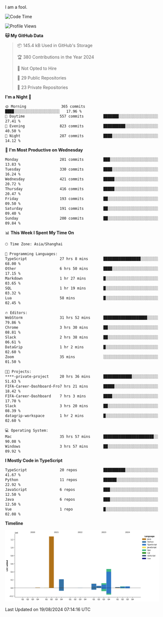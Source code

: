 I am a fool.

<!--START_SECTION:waka-->
![Code Time](http://img.shields.io/badge/Code%20Time-1%2C679%20hrs%2045%20mins-blue)

![Profile Views](http://img.shields.io/badge/Profile%20Views-8-blue)

**🐱 My GitHub Data** 

> 📦 145.4 kB Used in GitHub's Storage 
 > 
> 🏆 380 Contributions in the Year 2024
 > 
> 🚫 Not Opted to Hire
 > 
> 📜 29 Public Repositories 
 > 
> 🔑 23 Private Repositories 
 > 
**I'm a Night 🦉** 

```text
🌞 Morning                365 commits         ████░░░░░░░░░░░░░░░░░░░░░   17.96 % 
🌆 Daytime                557 commits         ███████░░░░░░░░░░░░░░░░░░   27.41 % 
🌃 Evening                823 commits         ██████████░░░░░░░░░░░░░░░   40.50 % 
🌙 Night                  287 commits         ████░░░░░░░░░░░░░░░░░░░░░   14.12 % 
```
📅 **I'm Most Productive on Wednesday** 

```text
Monday                   281 commits         ███░░░░░░░░░░░░░░░░░░░░░░   13.83 % 
Tuesday                  330 commits         ████░░░░░░░░░░░░░░░░░░░░░   16.24 % 
Wednesday                421 commits         █████░░░░░░░░░░░░░░░░░░░░   20.72 % 
Thursday                 416 commits         █████░░░░░░░░░░░░░░░░░░░░   20.47 % 
Friday                   193 commits         ██░░░░░░░░░░░░░░░░░░░░░░░   09.50 % 
Saturday                 191 commits         ██░░░░░░░░░░░░░░░░░░░░░░░   09.40 % 
Sunday                   200 commits         ██░░░░░░░░░░░░░░░░░░░░░░░   09.84 % 
```


📊 **This Week I Spent My Time On** 

```text
🕑︎ Time Zone: Asia/Shanghai

💬 Programming Languages: 
TypeScript               27 hrs 8 mins       █████████████████░░░░░░░░   68.00 % 
Other                    6 hrs 50 mins       ████░░░░░░░░░░░░░░░░░░░░░   17.15 % 
Markdown                 1 hr 27 mins        █░░░░░░░░░░░░░░░░░░░░░░░░   03.65 % 
SQL                      1 hr 19 mins        █░░░░░░░░░░░░░░░░░░░░░░░░   03.32 % 
Lua                      58 mins             █░░░░░░░░░░░░░░░░░░░░░░░░   02.45 % 

🔥 Editors: 
WebStorm                 31 hrs 52 mins      ████████████████████░░░░░   79.86 % 
Chrome                   3 hrs 30 mins       ██░░░░░░░░░░░░░░░░░░░░░░░   08.81 % 
Slack                    2 hrs 38 mins       ██░░░░░░░░░░░░░░░░░░░░░░░   06.61 % 
DataGrip                 1 hr 2 mins         █░░░░░░░░░░░░░░░░░░░░░░░░   02.60 % 
Zoom                     35 mins             ░░░░░░░░░░░░░░░░░░░░░░░░░   01.50 % 

🐱‍💻 Projects: 
****-private-project     20 hrs 36 mins      █████████████░░░░░░░░░░░░   51.63 % 
FIFA-Career-Dashboard-Fro7 hrs 21 mins       █████░░░░░░░░░░░░░░░░░░░░   18.42 % 
FIFA-Career-Dashboard    7 hrs 3 mins        ████░░░░░░░░░░░░░░░░░░░░░   17.70 % 
Slack                    3 hrs 20 mins       ██░░░░░░░░░░░░░░░░░░░░░░░   08.39 % 
datagrip-workspace       1 hr 2 mins         █░░░░░░░░░░░░░░░░░░░░░░░░   02.60 % 

💻 Operating System: 
Mac                      35 hrs 57 mins      ███████████████████████░░   90.08 % 
Windows                  3 hrs 57 mins       ██░░░░░░░░░░░░░░░░░░░░░░░   09.92 % 
```

**I Mostly Code in TypeScript** 

```text
TypeScript               20 repos            ██████████░░░░░░░░░░░░░░░   41.67 % 
Python                   11 repos            ██████░░░░░░░░░░░░░░░░░░░   22.92 % 
JavaScript               6 repos             ███░░░░░░░░░░░░░░░░░░░░░░   12.50 % 
Java                     6 repos             ███░░░░░░░░░░░░░░░░░░░░░░   12.50 % 
Vue                      1 repo              █░░░░░░░░░░░░░░░░░░░░░░░░   02.08 % 
```



**Timeline**

![Lines of Code chart](https://raw.githubusercontent.com/VeejaLiu/VeejaLiu/master/assets/bar_graph.png)


 Last Updated on 19/08/2024 07:14:16 UTC
<!--END_SECTION:waka-->
